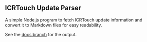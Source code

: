 ## ICRTouch Update Parser
A simple Node.js program to fetch ICRTouch update information and convert it to Markdown files for easy readability.

See the [docs branch](https://github.com/lukeeey/icrtouch-update-parser/tree/docs) for the output.